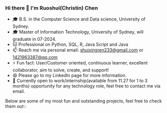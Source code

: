 ### Hi there 👋 I'm Ruoshui(Christin) Chen

<!--
**ChristinChen233/ChristinChen233** is a ✨ _special_ ✨ repository because its `README.md` (this file) appears on your GitHub profile.
-->
- 🎓 B.S. in the Computer Science and Data science, University of Sydney.
- 🎓 Master of Information Technology, University of Sydney, will graduate in 07-2024.
- 🐱 Professional on Python, SQL, R, Java Script and Java
- 📫 Reach me via personal email: shuixingren233@gmail.com or 1421963387@qq.com
- ⚡ Fun fact: User/Customer oriented, continuous learner, excellent collaborator, aim to solve, create, and support!
- 😄 Please go to my LinkedIn page for more information.
- 💬 Currently open to work/internship(available from 11.27 for 1 to 3 months) opportunity for any technology role, feel free to contact me via email.

Below are some of my most fun and outstanding projects, feel free to check them out💡
